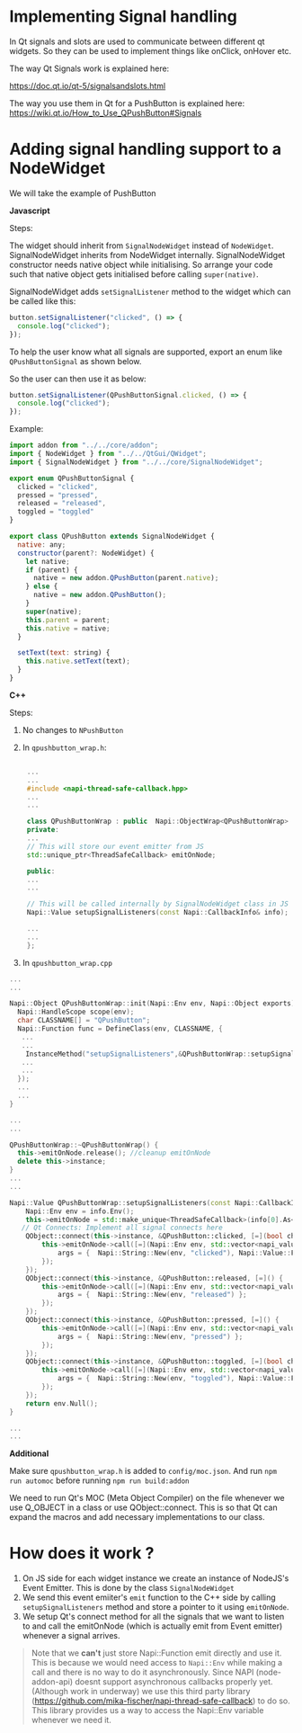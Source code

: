 # Implementing Signal handling

In Qt signals and slots are used to communicate between different qt widgets. So they can be used to implement things like
onClick, onHover etc.

The way Qt Signals work is explained here:

https://doc.qt.io/qt-5/signalsandslots.html

The way you use them in Qt for a PushButton is explained here:
https://wiki.qt.io/How_to_Use_QPushButton#Signals

# Adding signal handling support to a NodeWidget

We will take the example of PushButton

**Javascript**

Steps:

The widget should inherit from `SignalNodeWidget` instead of `NodeWidget`. SignalNodeWidget inherits from NodeWidget internally. SignalNodeWidget constructor needs native object while initialising. So arrange your code such that native object gets initialised before calling `super(native)`.

SignalNodeWidget adds `setSignalListener` method to the widget which can be called
like this:

```js
button.setSignalListener("clicked", () => {
  console.log("clicked");
});
```

To help the user know what all signals are supported, export an enum like `QPushButtonSignal` as shown below.

So the user can then use it as below:

```js
button.setSignalListener(QPushButtonSignal.clicked, () => {
  console.log("clicked");
});
```

Example:

```js
import addon from "../../core/addon";
import { NodeWidget } from "../../QtGui/QWidget";
import { SignalNodeWidget } from "../../core/SignalNodeWidget";

export enum QPushButtonSignal {
  clicked = "clicked",
  pressed = "pressed",
  released = "released",
  toggled = "toggled"
}

export class QPushButton extends SignalNodeWidget {
  native: any;
  constructor(parent?: NodeWidget) {
    let native;
    if (parent) {
      native = new addon.QPushButton(parent.native);
    } else {
      native = new addon.QPushButton();
    }
    super(native);
    this.parent = parent;
    this.native = native;
  }

  setText(text: string) {
    this.native.setText(text);
  }
}
```

**C++**

Steps:

1. No changes to `NPushButton`

2. In `qpushbutton_wrap.h`:

   ```cpp

    ...
    ...
    #include <napi-thread-safe-callback.hpp>
    ...
    ...

    class QPushButtonWrap : public  Napi::ObjectWrap<QPushButtonWrap> {
    private:
    ...
    // This will store our event emitter from JS
    std::unique_ptr<ThreadSafeCallback> emitOnNode;

    public:
    ...
    ...

    // This will be called internally by SignalNodeWidget class in JS
    Napi::Value setupSignalListeners(const Napi::CallbackInfo& info);

    ...
    ...
    };
   ```

3. In `qpushbutton_wrap.cpp`

```cpp
...
...

Napi::Object QPushButtonWrap::init(Napi::Env env, Napi::Object exports) {
  Napi::HandleScope scope(env);
  char CLASSNAME[] = "QPushButton";
  Napi::Function func = DefineClass(env, CLASSNAME, {
   ...
   ...
    InstanceMethod("setupSignalListeners",&QPushButtonWrap::setupSignalListeners),
   ...
   ...
  });
  ...
  ...
}

...
...

QPushButtonWrap::~QPushButtonWrap() {
  this->emitOnNode.release(); //cleanup emitOnNode
  delete this->instance;
}
...
...

Napi::Value QPushButtonWrap::setupSignalListeners(const Napi::CallbackInfo& info) {
    Napi::Env env = info.Env();
    this->emitOnNode = std::make_unique<ThreadSafeCallback>(info[0].As<Napi::Function>());
   // Qt Connects: Implement all signal connects here
    QObject::connect(this->instance, &QPushButton::clicked, [=](bool checked) {
        this->emitOnNode->call([=](Napi::Env env, std::vector<napi_value>& args) {
            args = {  Napi::String::New(env, "clicked"), Napi::Value::From(env, checked) };
        });
    });
    QObject::connect(this->instance, &QPushButton::released, [=]() {
        this->emitOnNode->call([=](Napi::Env env, std::vector<napi_value>& args) {
            args = {  Napi::String::New(env, "released") };
        });
    });
    QObject::connect(this->instance, &QPushButton::pressed, [=]() {
        this->emitOnNode->call([=](Napi::Env env, std::vector<napi_value>& args) {
            args = {  Napi::String::New(env, "pressed") };
        });
    });
    QObject::connect(this->instance, &QPushButton::toggled, [=](bool checked) {
        this->emitOnNode->call([=](Napi::Env env, std::vector<napi_value>& args) {
            args = {  Napi::String::New(env, "toggled"), Napi::Value::From(env, checked) };
        });
    });
    return env.Null();
}

...
...

```

**Additional**

Make sure `qpushbutton_wrap.h` is added to `config/moc.json`.
And run `npm run automoc` before running `npm run build:addon`

We need to run Qt's MOC (Meta Object Compiler) on the file whenever we use Q_OBJECT in a class or use QObject::connect. This is so that Qt can expand the macros and add necessary implementations to our class.

# How does it work ?

1. On JS side for each widget instance we create an instance of NodeJS's Event Emitter. This is done by the class `SignalNodeWidget`
2. We send this event emiiter's `emit` function to the C++ side by calling `setupSignalListeners` method and store a pointer to it using `emitOnNode`.
3. We setup Qt's connect method for all the signals that we want to listen to and call the emitOnNode (which is actually emit from Event emitter) whenever a signal arrives.

> Note that we **can't** just store Napi::Function emit directly and use it. This is because we would need access to `Napi::Env` while making a call and there is no way to do it asynchronously.
> Since NAPI (node-addon-api) doesnt support asynchronous callbacks properly yet. (Although work in underway) we use this third party library (https://github.com/mika-fischer/napi-thread-safe-callback) to do so. This library provides us a way to access the Napi::Env variable whenever we need it.
